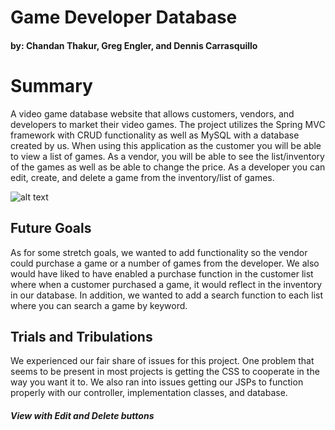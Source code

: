 <h1>Game Developer Database</h1>

<h4> by: Chandan Thakur, Greg Engler, and Dennis Carrasquillo</h4>

<h1>Summary</h1>
<p>A video game database website that allows customers, vendors, and developers to market their video games. The project utilizes the Spring MVC framework with CRUD functionality as well as MySQL with a database created by us. When using this application as the customer you will be able to view a list of games. As a vendor, you will be able to see the list/inventory of the games as well as be able to change the price. As a developer you can edit, create, and delete a game from the inventory/list of games.</p>

![alt text](landpage.png "GameSource")

<h2>Future Goals</h2>
<p>As for some stretch goals, we wanted to add functionality so the vendor could purchase a game or a number of games from the developer.  We also would have liked to have enabled a purchase function in the customer list where when a customer purchased a game, it would reflect in the inventory in our database.  In addition, we wanted to add a search function to each list where you can search a game by keyword.</p>

<h2>Trials and Tribulations</h2>
<p>We experienced our fair share of issues for this project. One problem that seems to be present in most projects is getting the CSS to cooperate in the way you want it to. We also ran into issues getting our JSPs to function properly with our controller, implementation classes, and database.</p>

##### View with Edit and Delete buttons
